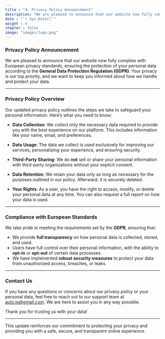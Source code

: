 ```yaml
---
title : "4. Privacy Policy Announcement"
description: "We are pleased to announce that our website now fully complies with European privacy standards"
date : "`r Sys.Date()`"
weight : 4
chapter : false
image: "images/logo.png"
---
```

### Privacy Policy Announcement

We are pleased to announce that our website now fully complies with European privacy standards, ensuring the protection of your personal data according to the **General Data Protection Regulation (GDPR)**. Your privacy is our top priority, and we want to keep you informed about how we handle and protect your data.

---

### **Privacy Policy Overview**

Our updated privacy policy outlines the steps we take to safeguard your personal information. Here’s what you need to know:

- **Data Collection**: We collect only the necessary data required to provide you with the best experience on our platform. This includes information like your name, email, and preferences.

- **Data Usage**: The data we collect is used exclusively for improving our services, personalizing your experience, and ensuring security.

- **Third-Party Sharing**: We do **not** sell or share your personal information with third-party organizations without your explicit consent.

- **Data Retention**: We retain your data only as long as necessary for the purposes outlined in our policy. Afterward, it is securely deleted.

- **Your Rights**: As a user, you have the right to access, modify, or delete your personal data at any time. You can also request a full report on how your data is used.

---

### **Compliance with European Standards**

We take pride in meeting the requirements set by the **GDPR**, ensuring that:

- We provide **full transparency** on how personal data is collected, stored, and used.
- Users have full control over their personal information, with the ability to **opt-in** or **opt-out** of certain data processes.
- We have implemented **robust security measures** to protect your data from unauthorized access, breaches, or leaks.

---

### **Contact Us**

If you have any questions or concerns about our privacy policy or your personal data, feel free to reach out to our support team at [auto.io@gmail.com](mailto:support@yourwebsite.com). We are here to assist you in any way possible.

Thank you for trusting us with your data!

---

This update reinforces our commitment to protecting your privacy and providing you with a safe, secure, and transparent online experience.